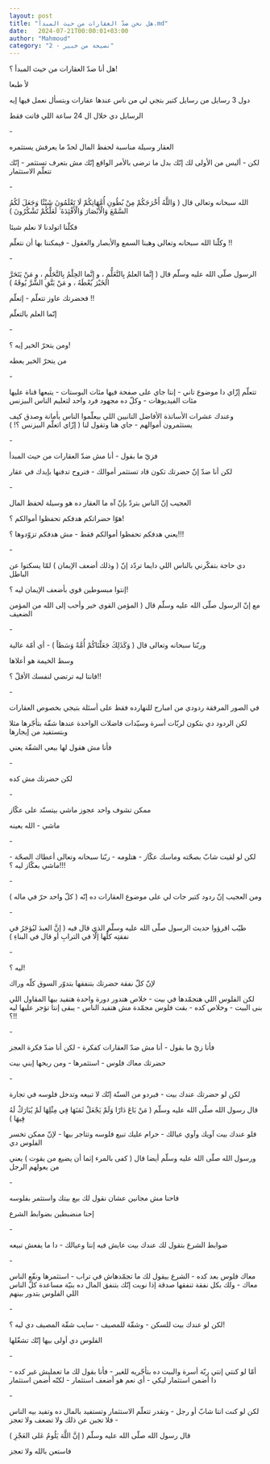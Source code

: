 ```yaml
---
layout: post
title: "هل نحن ضدّ العقارات من حيث المبدأ.md"
date:   2024-07-21T00:00:01+03:00
author: "Mahmoud"
category: "2 - نصيحة من خبير"
---
```

هل أنا ضدّ العقارات من حيث المبدأ ؟!

لأ طبعا

دول 3 رسايل من رسايل كتير بتجي لي من ناس عندها عقارات
وبتسأل نعمل فيها إيه

الرسايل دي خلال ال 24 ساعة اللي فاتت فقط

\-

العقار وسيلة مناسبة لحفظ المال لحدّ ما يعرفش
يستثمره

لكن - أليس من الأولى لك إنّك بدل ما ترضى بالأمر الواقع
إنّك مش بتعرف تستثمر - إنّك تتعلّم الاستثمار

\-

الله سبحانه وتعالى قال ( وَاللَّهُ أَخْرَجَكُمْ مِنْ بُطُونِ أُمَّهَاتِكُمْ لَا
تَعْلَمُونَ شَيْئًا وَجَعَلَ لَكُمُ السَّمْعَ وَالْأَبْصَارَ وَالْأَفْئِدَةَ ۙ لَعَلَّكُمْ تَشْكُرُونَ )

فكلّنا اتولدنا لا نعلم شيئا

وكلّنا الله سبحانه وتعالى وهبنا السمع والأبصار والعقول -
فيمكننا بها أن نتعلّم !!

\-

الرسول صلّى الله عليه وسلّم قال (
إِنَّما العلمُ بِالتَّعَلُّمِ ، و إِنَّما الحِلْمُ بِالتَّحَلُّمِ ، و مَنْ يَتَحَرَّ
الخَيْرَ يُعْطَهُ ، و مَنْ يَتَّقِ الشَّرَّ يُوقَهُ )

فحضرتك عاوز تتعلّم - إتعلّم !!

إنّما العلم بالتعلّم

\-

ومن يتحرّ الخير إيه ؟!

من يتحرّ الخير يعطه

\-

تتعلّم إزّاي دا موضوع تاني - إنتا جاي على صفحة فيها مئات
البوستات - يتبعها قناة عليها مئات الفيديوهات - وكلّ ده مجهود فرد واحد
لتعليم الناس البيزنس

وعندك عشرات الأساتذة الأفاضل التانيين اللي بيعلّموا الناس
بأمانة وصدق كيف يستثمرون أموالهم - جاي هنا وتقول لنا ( إزّاي اتعلّم
البيزنس ؟! )

\-

فزيّ ما بقول - أنا مش ضدّ العقارات من حيث المبدأ

لكن أنا ضدّ إنّ حضرتك تكون قاد تستثمر أموالك - فتروح
تدفنها بإيدك في عقار

\-

العجيب إنّ الناس بتردّ بإنّ آه ما العقار ده هو وسيلة لحفظ
المال

هوّا حضراتكم هدفكم تحفظوا أموالكم ؟!

يعني هدفكم تحفظوا أموالكم فقط - مش هدفكم تزوّدوها
؟!!!

\-

دي حاجة بتفكّرني بالناس اللي دايما تردّد إنّ ( وذلك أضعف
الإيمان ) لمّا يسكتوا عن الباطل

إنتوا مبسوطين قوي بأضعف الإيمان ليه ؟!

مع إنّ الرسول صلّى الله عليه وسلّم قال ( المؤمن القوي خير
وأحب إلى الله من المؤمن الضعيف

\-

وربّنا سبحانه وتعالى قال ( وَكَذَلِكَ جَعَلْنَاكُمْ أُمَّةً وَسَطاً ) - أي
أمّة عالية

وسط الخيمة هو أعلاها

فانتا ليه ترتضي لنفسك الأقلّ ؟!!

\-

في الصور المرفقة ردودي من امبارح للنهارده فقط على أسئلة
بتيجي بخصوص العقارات

لكن الردود دي بتكون لربّات أسرة وسيّدات فاضلات الواحدة
عندها شقّة بتأجّرها مثلا وبتستفيد من إيجارها

فأنا مش هقول لها بيعي الشقّة يعني

\-

لكن حضرتك مش كده

\-

ممكن تشوف واحد عجوز ماشي بيتسنّد على عكّاز

ماشي - الله يعينه

\-

لكن لو لقيت شابّ بصحّته وماسك عكّاز - هتلومه - ربّنا سبحانه
وتعالى أعطاك الصحّة - ماشي بعكّاز ليه ؟!!!

\-

ومن العجيب إنّ ردود كتير جات لي على موضوع العقارات ده إنّه
( كلّ واحد حرّ في ماله )

\-

طيّب اقرؤوا حديث الرسول صلّى الله عليه وسلّم الذي قال فيه (
إنَّ العبدَ ليُؤجَرُ في نفقتِه كلِّها إلَّا في الترابِ أو قال في البناءِ )

\-

ليه ؟!

لإنّ كلّ نفقة حضرتك بتنفقها بتدوّر السوق كلّه وراك

لكن الفلوس اللي هتجمّدها في بيت - خلاص هتدور دورة واحدة
هتفيد بيها المقاول اللي بنى البيت - وخلاص كده - بقت فلوس مجمّدة مش هتفيد
الناس - يبقى إنتا تؤجر عليها ليه ؟!!

\-

فأنا زيّ ما بقول - أنا مش ضدّ العقارات كفكرة - لكن أنا ضدّ
فكرة العجز

حضرتك معاك فلوس - استثمرها - ومن ربحها إبني بيت

\-

لكن لو حضرتك عندك بيت - فبردو من السنّة إنّك لا تبيعه
وتدخل فلوسه في تجارة

قال رسول الله صلّى الله عليه وسلّم ( مَنْ بَاعَ دَارًا وَلَمْ يَجْعَلْ
ثَمَنَهَا فِي مِثْلِهَا لَمْ يُبَارَكْ لَهُ فِيهَا )

فلو عندك بيت آويك وآوي عيالك - حرام عليك تبيع فلوسه
وتتاجر بيها - لإنّ ممكن تخسر الفلوس دي

ورسول الله صلّى الله عليه وسلّم أيضا قال ( كفى بالمرء إثما
أن يضيع من يقوت ) يعني من يعولهم الرجل

\-

فاحنا مش مجانين عشان نقول لك بيع بيتك واستثمر
بفلوسه

إحنا منضبطين بضوابط الشرع

\-

ضوابط الشرع بتقول لك عندك بيت عايش فيه إنتا وعيالك - دا
ما يفعش تبيعه

\-

معاك فلوس بعد كده - الشرع بيقول لك ما تجمّدهاش في تراب -
استثمرها ونفّع الناس معاك - ولك بكل نفقة تنفقها صدقة إذا نويت إنّك بتنفق
المال ده بنيّة مساعدة كلّ الناس اللي الفلوس بتدور بينهم

\-

لكن لو عندك بيت للسكن - وشقّة للمصيف - سايب شقّة المصيف دي
ليه ؟!

الفلوس دي أولى بيها إنّك تشغّلها

\-

أمّا لو كنتي إنتي ربّة أسرة والبيت ده بتأجّريه للغير - فأنا
بقول لك ما تعمليش غير كده - دا أضمن استثمار ليكي - أي نعم هو أضعف
استثمار - لكنّه أضمن استثمار

\-

لكن لو كنت انتا شابّ أو رجل - وتقدر تتعلّم الاستثمار
وتستفيد بالمال ده وتفيد بيه الناس - فلا تجبن عن ذلك ولا تضعف ولا
تعجز

قال رسول الله صلّى الله عليه وسلّم ( إنَّ اللَّهَ يَلُومُ عَلى
العَجْزِ )

فاستعن بالله ولا تعجز
